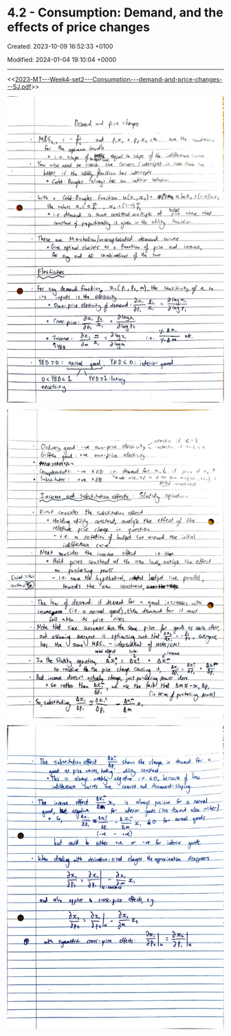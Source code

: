 # 4.2 - Consumption: Demand, and the effects of price changes

Created: 2023-10-09 16:52:33 +0100

Modified: 2024-01-04 19:10:04 +0000

---

<<[2023-MT---Week4-set2---Consumption---demand-and-price-changes---SJ.pdf](../../media/2023-MT---Week4-set2---Consumption---demand-and-price-changes---SJ.pdf)>>



![](../../media/Year-1-Micro-4.2---Consumption--Demand,-and-the-effects-of-price-changes-image1.jpeg)



![](../../media/Year-1-Micro-4.2---Consumption--Demand,-and-the-effects-of-price-changes-image2.jpeg)



![](../../media/Year-1-Micro-4.2---Consumption--Demand,-and-the-effects-of-price-changes-image3.jpeg)





